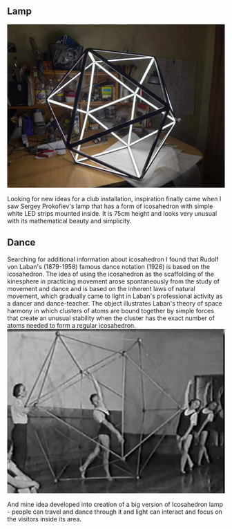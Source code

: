 ## Lamp

![Sergey Prokofiev led lamp](../project_images/SergeyProkofievLamp.jpg?raw=true "Example Image")

Looking for new ideas for a club installation, inspiration finally came when I saw Sergey Prokofiev's lamp that has a form of icosahedron with simple white LED strips mounted inside. It is 75cm height and looks very unusual with its mathematical beauty and simplicity. 

## Dance
Searching for additional information about icosahedron I found that Rudolf von Laban's (1879-1958) famous dance notation (1926) is based on the icosahedron. The idea of using the icosahedron as the scaffolding of the kinesphere in practicing movement arose spontaneously from the study of movement and dance and is based on the inherent laws of natural movement, which gradually came to light in Laban's professional activity as a dancer and dance-teacher. The object illustrates Laban's theory of space harmony in which clusters of atoms are bound together by simple forces that create an unusual stability when the cluster has the exact number of atoms needed to form a regular icosahedron.
![Rudolf von Laban's dance notation](../project_images/Metodo-Laban.jpg?raw=true "Rudolf von Laban's dance notation")

And mine idea developed into creation of a big version of Icosahedron lamp - people can travel and dance through it and light can interact and focus on the visitors inside its area.